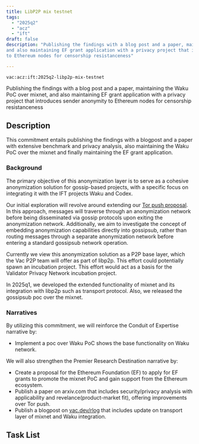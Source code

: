 ```yaml
---
title: LibP2P mix testnet
tags:
  - "2025q2"
  - "acz"
  - "ift"
draft: false
description: "Publishing the findings with a blog post and a paper, maintaining the Waku PoC over mixnet, 
and also maintaining EF grant application with a privacy project that introduces sender anonymity 
to Ethereum nodes for censorship resistanceness"

---
```


`vac:acz:ift:2025q2-libp2p-mix-testnet`

Publishing the findings with a blog post and a paper, maintaining the Waku PoC over mixnet, 
and also maintaining EF grant application with a privacy project that introduces sender anonymity 
to Ethereum nodes for censorship resistanceness
## Description

This commitment entails publishing the findings with a blogpost and a paper with extensive benchmark and
privacy analysis, also maintaining the Waku PoC over the mixnet and finally maintaining the EF grant application. 
 
### Background

The primary objective of this anonymization layer is to serve as a cohesive anonymization solution 
for gossip-based projects, with a specific focus on integrating it with the IFT projects Waku and Codex.

Our initial exploration will revolve around extending our [Tor push proposal](https://rfc.vac.dev/spec/46/).
In this approach, messages will traverse through an anonymization network before being disseminated 
via gossip protocols upon exiting the anonymization network.
Additionally, we aim to investigate the concept of embedding anonymization capabilities 
directly into gossipsub, rather than routing messages through a separate anonymization network 
before entering a standard gossipsub network operation.

Currently we view this anonymization solution as a P2P base layer, 
which the Vac P2P team will offer as part of libp2p.
This effort could potentially spawn an incubation project.
This effort would act as a basis for the Validator Privacy Network incubation project.

In 2025q1, we developed the extended functionality of mixnet and its integration with libp2p such as transport protocol. 
Also, we released the gossipsub poc over the mixnet. 

### Narratives

By utilizing this commitment, 
we will reinforce the Conduit of Expertise narrative by:
* Implement a poc over Waku PoC shows the base functionality on Waku network. 

We will also strengthen the Premier Research Destination narrative by:
* Create a proposal for the Ethereum Foundation (EF) to apply for EF grants to promote the mixnet PoC and 
gain support from the Ethereum ecosystem.
* Publish a paper on arxiv.com that includes security/privacy analysis with applicability and revelance(product-market fit), 
offering improvements over Tor push. 
* Publish a blogpost on [vac.dev/rlog](https://vac.dev/rlog) that includes update on transport layer of mixnet and 
Waku integration. 

## Task List
